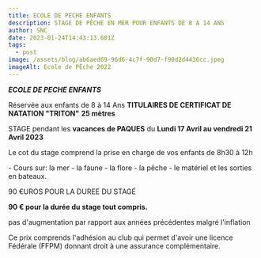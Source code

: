 ```yaml
---
title: ECOLE DE PECHE ENFANTS
description: STAGE DE PÊCHE EN MER POUR ENFANTS DE 8 A 14 ANS
author: SNC
date: 2023-01-24T14:43:13.601Z
tags:
  - post
image: /assets/blog/ab6aed69-96d6-4c7f-90d7-f90d2d4436cc.jpeg
imageAlt: Ecole de PËche 2022
---
```

***E﻿COLE DE PECHE ENFANTS***

Réservée aux enfants de 8 à 14 Ans **TITULAIRES DE CERTIFICAT DE NATATION "TRITON"** **25 mètres**

S﻿TAGE pendant les **vacances de PAQUES** du **Lundi 17 Avril au vendredi 21 Avril 2023**

L﻿e cot du stage comprend la prise en charge de vos enfants de 8h30 à 12h

\- C﻿ours sur: la mer - la faune - la flore - la pêche - le matériel et les sorties en bateaux. 

90 €UROS POUR LA DUREE DU STAGÉ 

 **9﻿0 € pour la durée du stage tout compris.**   

p﻿as d'augmentation par rapport aux années précédentes malgré l'inflation

C﻿e prix comprends l'adhésion au club qui permet d'avoir une licence Fédérale (FFPM) donnant droit à une assurance complémentaire.